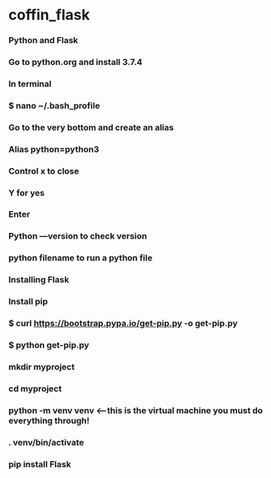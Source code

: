 # coffin_flask

### Python and Flask

### Go to python.org and install 3.7.4

### In terminal 
### $ nano ~/.bash_profile

### Go to the very bottom and create an alias
### Alias python=python3

### Control x to close
### Y for yes
### Enter

### Python —version to check version

### python filename to run a python file

### Installing Flask

### Install pip 
### $ curl https://bootstrap.pypa.io/get-pip.py -o get-pip.py
### $ python get-pip.py

### mkdir myproject
### cd myproject
### python -m venv venv  <—this is the virtual machine you must do everything through!


### . venv/bin/activate

### pip install Flask

